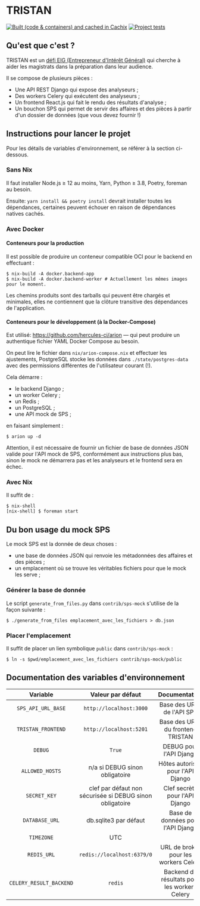 # TRISTAN

[![Built (code & containers) and cached in Cachix](https://github.com/Codes-sources-de-la-Justice/TRISTAN/actions/workflows/build.yml/badge.svg)](https://github.com/Codes-sources-de-la-Justice/TRISTAN/actions/workflows/build.yml)
[![Project tests](https://github.com/Codes-sources-de-la-Justice/TRISTAN/actions/workflows/test.yml/badge.svg)](https://github.com/Codes-sources-de-la-Justice/TRISTAN/actions/workflows/test.yml)

## Qu'est que c'est ?

TRISTAN est un [défi EIG (Entrepreneur d'Intérêt Général)](https://eig.etalab.gouv.fr/defis/tristan/) qui cherche à aider les magistrats dans la préparation dans leur audience.

Il se compose de plusieurs pièces :

- Une API REST Django qui expose des analyseurs ;
- Des workers Celery qui exécutent des analyseurs ;
- Un frontend React.js qui fait le rendu des résultats d'analyse ;
- Un bouchon SPS qui permet de servir des affaires et des pièces à partir d'un dossier de données (que vous devez fournir !)

## Instructions pour lancer le projet

Pour les détails de variables d'environnement, se référer à la section ci-dessous.

### Sans Nix

Il faut installer Node.js ≥ 12 au moins, Yarn, Python ≥ 3.8, Poetry, foreman au besoin.

Ensuite: `yarn install && poetry install` devrait installer toutes les dépendances, certaines peuvent échouer en raison de dépendances natives cachés.

### Avec Docker

#### Conteneurs pour la production

Il est possible de produire un conteneur compatible OCI pour le backend en effectuant :

```
$ nix-build -A docker.backend-app
$ nix-build -A docker.backend-worker # Actuellement les mêmes images pour le moment.
```

Les chemins produits sont des tarballs qui peuvent être chargés et minimales, elles ne contiennent que la clôture transitive des dépendances de l'application.

#### Conteneurs pour le développement (à la Docker-Compose)

Est utilisé: <https://github.com/hercules-ci/arion> — qui peut produire un authentique fichier YAML Docker Compose au besoin.

On peut lire le fichier dans `nix/arion-compose.nix` et effectuer les ajustements, PostgreSQL stocke les données dans `./state/postgres-data` avec des permissions différentes de l'utilisateur courant (!).

Cela démarre :

- le backend Django ;
- un worker Celery ;
- un Redis ;
- un PostgreSQL ;
- une API mock de SPS ;

en faisant simplement :

```console
$ arion up -d
```

Attention, il est nécessaire de fournir un fichier de base de données JSON valide pour l'API mock de SPS, conformément aux instructions plus bas, sinon le mock ne démarrera pas et les analyseurs et le frontend sera en échec.

### Avec Nix

Il suffit de :

```console
$ nix-shell
[nix-shell] $ foreman start
```


## Du bon usage du mock SPS

Le mock SPS est la donnée de deux choses :

- une base de données JSON qui renvoie les métadonnées des affaires et des pièces ;
- un emplacement où se trouve les véritables fichiers pour que le mock les serve ;

### Générer la base de donnée

Le script `generate_from_files.py` dans `contrib/sps-mock` s'utilise de la façon suivante :

```console
$ ./generate_from_files emplacement_avec_les_fichiers > db.json
```

### Placer l'emplacement

Il suffit de placer un lien symbolique `public` dans `contrib/sps-mock` :

```console
$ ln -s $pwd/emplacement_avec_les_fichiers contrib/sps-mock/public
```

## Documentation des variables d'environnement

|         Variable        |                     Valeur par défaut                    |                 Documentation                |
|:-----------------------:|:--------------------------------------------------------:|:--------------------------------------------:|
|    `SPS_API_URL_BASE`   |                  `http://localhost:3000`                 |          Base des URLs de l'API SPS          |
|    `TRISTAN_FRONTEND`   |                  `http://localhost:5201`                 |       Base des URLs du frontend TRISTAN      |
|         `DEBUG`         |                          `True`                          |            DEBUG pour l'API Django           |
|     `ALLOWED_HOSTS`     |              n/a si DEBUG sinon obligatoire              |       Hôtes autorisés pour l'API Django      |
|       `SECRET_KEY`      | clef par défaut non sécurisée si DEBUG sinon obligatoire |        Clef secrète pour l'API Django        |
|      `DATABASE_URL`     |                   db.sqlite3 par défaut                  |       Base de données pour l'API Django      |
|        `TIMEZONE`       |                            UTC                           |                                              |
|       `REDIS_URL`       |                `redis://localhost:6379/0`                |     URL de broker pour les workers Celery    |
| `CELERY_RESULT_BACKEND` |                          `redis`                         | Backend de résultats pour les workers Celery |
